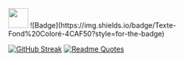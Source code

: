 <img src="https://raw.githubusercontent.com/innng/innng/master/assets/kyubey.gif" height="40" />
![Badge](https://img.shields.io/badge/Texte-Fond%20Coloré-4CAF50?style=for-the-badge)

[![GitHub Streak](https://streak-stats.demolab.com?user=zoyern&theme=nord&border_radius=10&date_format=j%20M%5B%20Y%5D&mode=weekly&card_width=600&card_height=50&dates=4C566A&hide_current_streak=true&hide_longest_streak=true)](https://git.io/streak-stats)
[![Readme Quotes](https://quotes-github-readme.vercel.app/api?type=horizontal&theme=nord)](https://github.com/piyushsuthar/github-readme-quotes)
